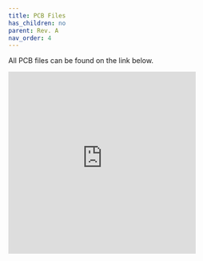 ```yaml
---
title: PCB Files
has_children: no
parent: Rev. A
nav_order: 4
---
```


All PCB files can be found on the link below. 





<iframe frameborder="0" width="375" height="365" scrolling="no" src="https://circuitmaker.com/Projects/Details/Eduardo-Munoz-Gutierrez/Arduino-Portable-Power-Supply/embeded"></iframe>

